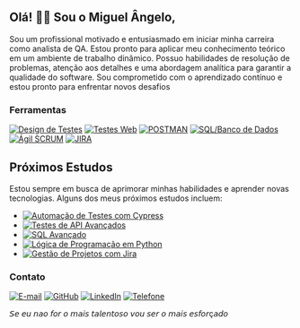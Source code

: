 ## Olá! 👋🏽 Sou o Miguel Ângelo,
 Sou um profissional motivado e entusiasmado em iniciar minha carreira como analista de QA. Estou
pronto para aplicar meu conhecimento teórico em um ambiente de trabalho dinâmico. Possuo habilidades
de resolução de problemas, atenção aos detalhes e uma abordagem analítica para garantir a qualidade do
software. Sou comprometido com o aprendizado contínuo e estou pronto para enfrentar novos desafios

### Ferramentas
[![Design de Testes](https://img.shields.io/badge/Design%20de%20Testes-4285F4?style=for-the-badge&logo=Google%20Chrome&logoColor=white)](link_para_design_de_testes)
[![Testes Web](https://img.shields.io/badge/Testes%20Web-FF5722?style=for-the-badge&logo=Selenium&logoColor=white)](link_para_testes_web)
[![POSTMAN](https://img.shields.io/badge/POSTMAN-FF6F00?style=for-the-badge&logo=Postman&logoColor=white)](link_para_testes_de_api)
[![SQL/Banco de Dados](https://img.shields.io/badge/SQL%2FBanco%20de%20Dados-009688?style=for-the-badge&logo=MySQL&logoColor=white)](link_para_sql_ou_banco_de_dados)
[![Ágil SCRUM](https://img.shields.io/badge/%C3%81gil%20SCRUM-4CAF50?style=for-the-badge&logo=Jenkins&logoColor=white)](link_para_agil_scrum)
[![JIRA](https://img.shields.io/badge/JIRA-0052CC?style=for-the-badge&logo=Jira&logoColor=white)](link_para_o_Jira)



## Próximos Estudos
Estou sempre em busca de aprimorar minhas habilidades e aprender novas tecnologias. Alguns dos meus próximos estudos incluem:

- [![Automação de Testes com Cypress](https://img.shields.io/badge/Automação%20de%20Testes%20com%20Cypress-00897B?style=for-the-badge&logo=Cypress&logoColor=white)](link_para_cypress)
- [![Testes de API Avançados](https://img.shields.io/badge/Testes%20de%20API%20Avançados-FF6F00?style=for-the-badge&logo=Postman&logoColor=white)](link_para_testes_de_api_avancados)
- [![SQL Avançado](https://img.shields.io/badge/SQL%20Avançado-009688?style=for-the-badge&logo=MySQL&logoColor=white)](link_para_sql_avancado)
- [![Lógica de Programação em Python](https://img.shields.io/badge/Lógica%20de%20Programação%20em%20Python-3776AB?style=for-the-badge&logo=Python&logoColor=white)](link_para_logica_python)
- [![Gestão de Projetos com Jira](https://img.shields.io/badge/Gestão%20de%20Projetos%20com%20Jira-0052CC?style=for-the-badge&logo=Jira&logoColor=white)](link_para_gestao_jira)


### Contato
[![E-mail](https://img.shields.io/badge/-lnzzepphyr@gmail.com-c14438?style=flat&logo=Gmail&logoColor=white&link=mailto:lnzzepphyr@gmail.com)](mailto:lnzzepphyr@gmail.com)
[![GitHub](https://img.shields.io/badge/-MiguelAngeloBM-grey?style=flat&logo=github&logoColor=white&link=https://github.com/MiguelAngeloBM/)](https://www.github.com/MiguelAngeloBM/)
[![LinkedIn](https://img.shields.io/badge/-Miguel%20Ângelo%20Bicalho-blue?style=flat&logo=Linkedin&logoColor=white&link=https://www.linkedin.com/in/miguel-angelo-bicalho-4b54602b9/)](https://www.linkedin.com/in/miguel-angelo-bicalho-4b54602b9/)
[![Telefone](https://img.shields.io/badge/-+55%2031%208279--7192-007ACC?style=flat&logo=Phone&logoColor=white)](tel:+553182797192)

𝘚𝘦 𝘦𝘶 𝘯𝘢𝘰 𝘧𝘰𝘳 𝘰 𝘮𝘢𝘪𝘴 𝘵𝘢𝘭𝘦𝘯𝘵𝘰𝘴𝘰 𝘷𝘰𝘶 𝘴𝘦𝘳 𝘰 𝘮𝘢𝘪𝘴 𝘦𝘴𝘧𝘰𝘳ç𝘢𝘥𝘰
